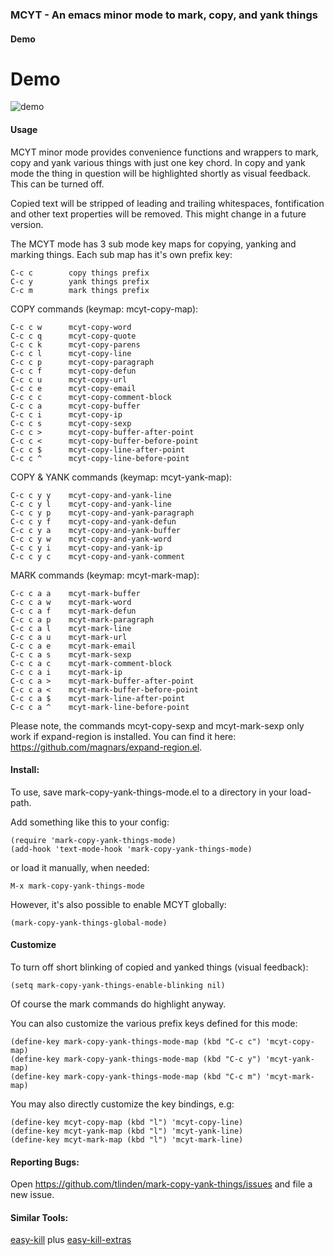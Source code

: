 ### MCYT - An emacs minor mode to mark, copy, and yank things

#### Demo

# Demo

![demo](http://www.daemon.de/idisk/Misc/mcyt-mode-demo.gif)

#### Usage

MCYT  minor mode  provides  convenience functions  and wrappers  to
mark, copy and yank various things with just one key chord. In copy
and yank mode the thing in  question will be highlighted shortly as
visual feedback. This can be turned off.

Copied text will  be stripped of leading  and trailing whitespaces,
fontification and other text properties will be removed. This might
change in a future version.

The MCYT  mode has  3 sub  mode key maps  for copying,  yanking and
marking things. Each sub map has it's own prefix key:

    C-c c        copy things prefix
    C-c y        yank things prefix
    C-c m        mark things prefix

COPY commands (keymap: mcyt-copy-map):

    C-c c w      mcyt-copy-word 
    C-c c q      mcyt-copy-quote 
    C-c c k      mcyt-copy-parens 
    C-c c l      mcyt-copy-line 
    C-c c p      mcyt-copy-paragraph 
    C-c c f      mcyt-copy-defun 
    C-c c u      mcyt-copy-url 
    C-c c e      mcyt-copy-email 
    C-c c c      mcyt-copy-comment-block 
    C-c c a      mcyt-copy-buffer 
    C-c c i      mcyt-copy-ip 
    C-c c s      mcyt-copy-sexp
    C-c c >      mcyt-copy-buffer-after-point
    C-c c <      mcyt-copy-buffer-before-point
    C-c c $      mcyt-copy-line-after-point
    C-c c ^      mcyt-copy-line-before-point

COPY & YANK commands (keymap: mcyt-yank-map):

    C-c c y y    mcyt-copy-and-yank-line
    C-c c y l    mcyt-copy-and-yank-line
    C-c c y p    mcyt-copy-and-yank-paragraph
    C-c c y f    mcyt-copy-and-yank-defun
    C-c c y a    mcyt-copy-and-yank-buffer
    C-c c y w    mcyt-copy-and-yank-word
    C-c c y i    mcyt-copy-and-yank-ip
    C-c c y c    mcyt-copy-and-yank-comment

MARK commands (keymap: mcyt-mark-map):

    C-c c a a    mcyt-mark-buffer 
    C-c c a w    mcyt-mark-word 
    C-c c a f    mcyt-mark-defun 
    C-c c a p    mcyt-mark-paragraph 
    C-c c a l    mcyt-mark-line 
    C-c c a u    mcyt-mark-url 
    C-c c a e    mcyt-mark-email 
    C-c c a s    mcyt-mark-sexp 
    C-c c a c    mcyt-mark-comment-block 
    C-c c a i    mcyt-mark-ip
    C-c c a >    mcyt-mark-buffer-after-point
    C-c c a <    mcyt-mark-buffer-before-point
    C-c c a $    mcyt-mark-line-after-point
    C-c c a ^    mcyt-mark-line-before-point

Please note,  the commands  mcyt-copy-sexp and  mcyt-mark-sexp only
work  if  expand-region  is  installed.   You  can  find  it  here:
https://github.com/magnars/expand-region.el.

#### Install:

To use, save mark-copy-yank-things-mode.el to a directory in your load-path.

Add something like this to your config:

    (require 'mark-copy-yank-things-mode)
    (add-hook 'text-mode-hook 'mark-copy-yank-things-mode)

or load it manually, when needed:

    M-x mark-copy-yank-things-mode

However, it's also possible to enable MCYT globally:

    (mark-copy-yank-things-global-mode)

#### Customize

To turn off short blinking of copied and yanked things (visual feedback):

    (setq mark-copy-yank-things-enable-blinking nil)

Of course the mark commands do highlight anyway.

You can also customize the various prefix keys defined for this mode:

    (define-key mark-copy-yank-things-mode-map (kbd "C-c c") 'mcyt-copy-map)
    (define-key mark-copy-yank-things-mode-map (kbd "C-c y") 'mcyt-yank-map)
    (define-key mark-copy-yank-things-mode-map (kbd "C-c m") 'mcyt-mark-map)

You may also directly customize the key bindings, e.g:

    (define-key mcyt-copy-map (kbd "l") 'mcyt-copy-line)
    (define-key mcyt-yank-map (kbd "l") 'mcyt-yank-line)
    (define-key mcyt-mark-map (kbd "l") 'mcyt-mark-line)

#### Reporting Bugs:

Open   https://github.com/tlinden/mark-copy-yank-things/issues  and
file a new issue.

#### Similar Tools:

[easy-kill](https://github.com/leoliu/easy-kill) plus [easy-kill-extras](https://github.com/knu/easy-kill-extras.el)
